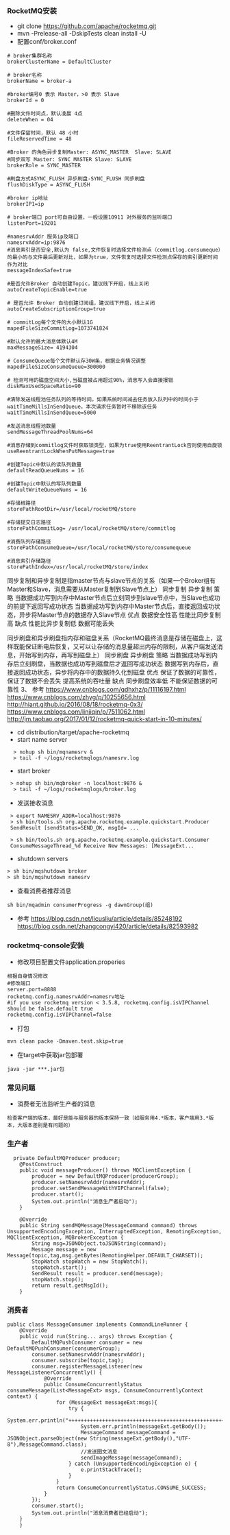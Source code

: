 ### RocketMQ安装
- git clone https://github.com/apache/rocketmq.git
-  mvn -Prelease-all -DskipTests clean install -U
- 配置conf/broker.conf
~~~
# broker集群名称
brokerClusterName = DefaultCluster

# broker名称
brokerName = broker-a

#broker编号0 表示 Master，>0 表示 Slave
brokerId = 0

#删除文件时间点，默认凌晨 4点
deleteWhen = 04

#文件保留时间，默认 48 小时
fileReservedTime = 48

#Broker 的角色异步复制Master: ASYNC_MASTER  Slave: SLAVE
#同步双写 Master: SYNC_MASTER Slave: SLAVE
brokerRole = SYNC_MASTER

#刷盘方式ASYNC_FLUSH 异步刷盘-SYNC_FLUSH 同步刷盘
flushDiskType = ASYNC_FLUSH

#broker ip地址
brokerIP1=ip

# broker端口 port可自由设置，一般设置10911 对外服务的监听端口
listenPort=19201

#namesrvAddr 服务ip及端口
namesrvAddr=ip:9876
#消息索引是否安全,默认为 false,文件恢复时选择文件检测点（commitlog.consumeque）的最小的与文件最后更新对比，如果为true，文件恢复时选择文件检测点保存的索引更新时间作为对比
messageIndexSafe=true

#是否允许Broker 自动创建Topic，建议线下开启，线上关闭
autoCreateTopicEnable=true

# 是否允许 Broker 自动创建订阅组，建议线下开启，线上关闭
autoCreateSubscriptionGroup=true

# commitLog每个文件的大小默认1G
mapedFileSizeCommitLog=1073741824

#默认允许的最大消息体默认4M
maxMessageSize= 4194304

# ConsumeQueue每个文件默认存30W条，根据业务情况调整
mapedFileSizeConsumeQueue=300000

# 检测可用的磁盘空间大小,当磁盘被占用超过90%，消息写入会直接报错                    
diskMaxUsedSpaceRatio=90

#清除发送线程池任务队列的等待时间。如果系统时间减去任务放入队列中的时间小于waitTimeMillsInSendQueue，本次请求任务暂时不移除该任务
waitTimeMillsInSendQueue=5000

#发送消息线程池数量
sendMessageThreadPoolNums=64

#消息存储到commitlog文件时获取锁类型，如果为true使用ReentrantLock否则使用自旋锁
useReentrantLockWhenPutMessage=true

#创建Topic中默认的读队列数量
defaultReadQueueNums = 16

#创建Topic中默认的写队列数量
defaultWriteQueueNums = 16

#存储根路径
storePathRootDir=/usr/local/rocketMQ/store

#存储提交日志路径
storePathCommitLog= /usr/local/rocketMQ/store/commitlog

#消费队列存储路径
storePathConsumeQueue=/usr/local/rocketMQ/store/consumequeue

#消息索引存储路径
storePathIndex=/usr/local/rocketMQ/store/index

~~~
同步复制和异步复制是指master节点与slave节点的关系（如果一个Broker组有Master和Slave，消息需要从Master复制到Slave节点上）
	同步复制	异步复制
策略	当数据成功写到内存中Master节点后立刻同步到slave节点中，当Slave也成功的前提下返回写成功状态	当数据成功写到内存中Master节点后，直接返回成功状态，异步将Master节点的数据存入Slave节点
优点	数据安全性高	性能比同步复制高
缺点	性能比异步复制低	数据可能丢失



同步刷盘和异步刷盘指内存和磁盘关系（RocketMQ最终消息是存储在磁盘上，这样既能保证断电后恢复，又可以让存储的消息量超出内存的限制，从客户端发送消息，开始写到内存，再写到磁盘上）
	同步刷盘	异步刷盘
策略	当数据成功写到内存后立刻刷盘，当数据也成功写到磁盘后才返回写成功状态	数据写到内存后，直接返回成功状态，异步将内存中的数据持久化到磁盘
优点	保证了数据的可靠性，保证了数据不会丢失	提高系统的吞吐量
缺点	同步刷盘效率低	不能保证数据的可靠性
3、	参考
https://www.cnblogs.com/qdhxhz/p/11116197.html
https://www.cnblogs.com/zhyg/p/10255656.html
http://hiant.github.io/2016/08/18/rocketmq-0x3/
https://www.cnblogs.com/linjiqin/p/7511062.html
http://jm.taobao.org/2017/01/12/rocketmq-quick-start-in-10-minutes/



- cd distribution/target/apache-rocketmq
- start name server 
~~~
  > nohup sh bin/mqnamesrv &
  > tail -f ~/logs/rocketmqlogs/namesrv.log
~~~
- start broker
~~~
 > nohup sh bin/mqbroker -n localhost:9876 &
  > tail -f ~/logs/rocketmqlogs/broker.log 
~~~
- 发送接收消息
~~~
 > export NAMESRV_ADDR=localhost:9876
 > sh bin/tools.sh org.apache.rocketmq.example.quickstart.Producer
 SendResult [sendStatus=SEND_OK, msgId= ...

 > sh bin/tools.sh org.apache.rocketmq.example.quickstart.Consumer
 ConsumeMessageThread_%d Receive New Messages: [MessageExt...
~~~
- shutdown servers
~~~
> sh bin/mqshutdown broker
> sh bin/mqshutdown namesrv
~~~

- 查看消费者推荐消息
~~~
sh bin/mqadmin consumerProgress -g dawnGroup(组)
~~~
- 参考 https://blog.csdn.net/licusliu/article/details/85248192  https://blog.csdn.net/zhangcongyi420/article/details/82593982
### rocketmq-console安装
- 修改项目配置文件application.properies
~~~
根据自身情况修改
#修改端口
server.port=8888
rocketmq.config.namesrvAddr=namesrv地址
#if you use rocketmq version < 3.5.8, rocketmq.config.isVIPChannel should be false.default true
rocketmq.config.isVIPChannel=false
~~~
- 打包
~~~
mvn clean packe -Dmaven.test.skip=true
~~~
- 在target中获取jar包部署
~~~
java -jar ***.jar包
~~~


### 常见问题
- 消费者无法监听生产者的消息
~~~
检查客户端的版本，最好是能与服务器的版本保持一致（如服务用4.*版本，客户端用3.*版本，大版本差别是有问题的）
~~~

### 生产者
~~~
  private DefaultMQProducer producer;
    @PostConstruct
    public void messageProducer() throws MQClientException {
        producer = new DefaultMQProducer(producerGroup);
        producer.setNamesrvAddr(namesrvAddr);
        producer.setSendMessageWithVIPChannel(false);
        producer.start();
        System.out.println("消息生产者启动");
    }

    @Override
    public String sendMQMessage(MessageCommand command) throws UnsupportedEncodingException, InterruptedException, RemotingException, MQClientException, MQBrokerException {
        String msg=JSONObject.toJSONString(command);
        Message message = new Message(topic,tag,msg.getBytes(RemotingHelper.DEFAULT_CHARSET));
        StopWatch stopWatch = new StopWatch();
        stopWatch.start();
        SendResult result = producer.send(message);
        stopWatch.stop();
        return result.getMsgId();
    }
~~~

### 消费者
~~~
public class MessageComsumer implements CommandLineRunner {
    @Override
    public void run(String... args) throws Exception {
        DefaultMQPushConsumer consumer = new DefaultMQPushConsumer(consumerGroup);
        consumer.setNamesrvAddr(namesrvAddr);
        consumer.subscribe(topic,tag);
        consumer.registerMessageListener(new MessageListenerConcurrently() {
            @Override
            public ConsumeConcurrentlyStatus consumeMessage(List<MessageExt> msgs, ConsumeConcurrentlyContext context) {
                for (MessageExt messageExt:msgs){
                    try {
                        System.err.println("+++++++++++++++++++++++++++++++++++++++++++++++++++++++++++");
                        System.err.println(messageExt.getBody());
                        MessageCommand messageCommand = JSONObject.parseObject(new String(messageExt.getBody(),"UTF-8"),MessageCommand.class);
                        //发送图文消息
                        sendImageMessage(messageCommand);
                    } catch (UnsupportedEncodingException e) {
                        e.printStackTrace();
                    }
                }
                return ConsumeConcurrentlyStatus.CONSUME_SUCCESS;
            }
        });
        consumer.start();
        System.out.println("消息消费者已经启动");
    }
    }
~~~

